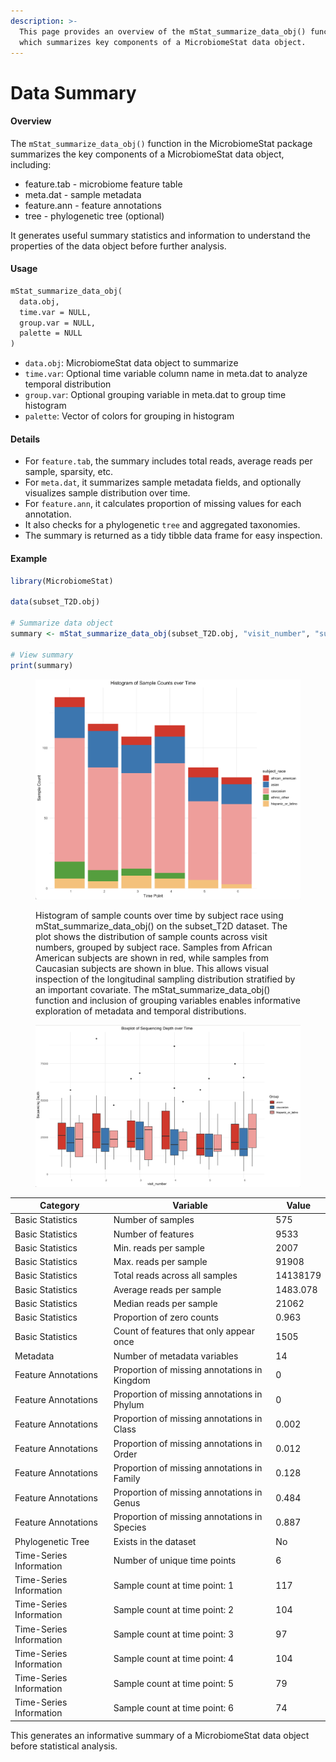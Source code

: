 ```yaml
---
description: >-
  This page provides an overview of the mStat_summarize_data_obj() function,
  which summarizes key components of a MicrobiomeStat data object.
---
```


# Data Summary

#### Overview

The `mStat_summarize_data_obj()` function in the MicrobiomeStat package summarizes the key components of a MicrobiomeStat data object, including:

* feature.tab - microbiome feature table
* meta.dat - sample metadata
* feature.ann - feature annotations
* tree - phylogenetic tree (optional)

It generates useful summary statistics and information to understand the properties of the data object before further analysis.

#### Usage

```markdown
mStat_summarize_data_obj(
  data.obj,
  time.var = NULL, 
  group.var = NULL,
  palette = NULL
)
```

* `data.obj`: MicrobiomeStat data object to summarize
* `time.var`: Optional time variable column name in meta.dat to analyze temporal distribution
* `group.var`: Optional grouping variable in meta.dat to group time histogram
* `palette`: Vector of colors for grouping in histogram

#### Details

* For `feature.tab`, the summary includes total reads, average reads per sample, sparsity, etc.
* For `meta.dat`, it summarizes sample metadata fields, and optionally visualizes sample distribution over time.
* For `feature.ann`, it calculates proportion of missing values for each annotation.
* It also checks for a phylogenetic `tree` and aggregated taxonomies.
* The summary is returned as a tidy tibble data frame for easy inspection.

#### Example

```r
library(MicrobiomeStat)

data(subset_T2D.obj)

# Summarize data object
summary <- mStat_summarize_data_obj(subset_T2D.obj, "visit_number", "subject_race")

# View summary
print(summary)
```

<figure><img src="../.gitbook/assets/Screenshot 2023-08-07 at 18.55.31.png" alt=""><figcaption><p>Histogram of sample counts over time by subject race using mStat_summarize_data_obj() on the subset_T2D dataset. The plot shows the distribution of sample counts across visit numbers, grouped by subject race. Samples from African American subjects are shown in red, while samples from Caucasian subjects are shown in blue. This allows visual inspection of the longitudinal sampling distribution stratified by an important covariate. The mStat_summarize_data_obj() function and inclusion of grouping variables enables informative exploration of metadata and temporal distributions.</p></figcaption></figure>

<figure><img src="../.gitbook/assets/Screenshot 2023-10-08 at 21.44.44.png" alt=""><figcaption></figcaption></figure>

| Category                | Variable                                     | Value    |
| ----------------------- | -------------------------------------------- | -------- |
| Basic Statistics        | Number of samples                            | 575      |
| Basic Statistics        | Number of features                           | 9533     |
| Basic Statistics        | Min. reads per sample                        | 2007     |
| Basic Statistics        | Max. reads per sample                        | 91908    |
| Basic Statistics        | Total reads across all samples               | 14138179 |
| Basic Statistics        | Average reads per sample                     | 1483.078 |
| Basic Statistics        | Median reads per sample                      | 21062    |
| Basic Statistics        | Proportion of zero counts                    | 0.963    |
| Basic Statistics        | Count of features that only appear once      | 1505     |
| Metadata                | Number of metadata variables                 | 14       |
| Feature Annotations     | Proportion of missing annotations in Kingdom | 0        |
| Feature Annotations     | Proportion of missing annotations in Phylum  | 0        |
| Feature Annotations     | Proportion of missing annotations in Class   | 0.002    |
| Feature Annotations     | Proportion of missing annotations in Order   | 0.012    |
| Feature Annotations     | Proportion of missing annotations in Family  | 0.128    |
| Feature Annotations     | Proportion of missing annotations in Genus   | 0.484    |
| Feature Annotations     | Proportion of missing annotations in Species | 0.887    |
| Phylogenetic Tree       | Exists in the dataset                        | No       |
| Time-Series Information | Number of unique time points                 | 6        |
| Time-Series Information | Sample count at time point: 1                | 117      |
| Time-Series Information | Sample count at time point: 2                | 104      |
| Time-Series Information | Sample count at time point: 3                | 97       |
| Time-Series Information | Sample count at time point: 4                | 104      |
| Time-Series Information | Sample count at time point: 5                | 79       |
| Time-Series Information | Sample count at time point: 6                | 74       |

This generates an informative summary of a MicrobiomeStat data object before statistical analysis.
